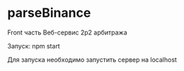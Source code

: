 # parseBinance
Front часть
Веб-сервис 2p2 арбитража

Запуск: 
npm start

Для запуска необходимо запустить сервер на localhost
